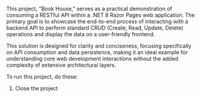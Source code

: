 This project, "Book House," serves as a practical demonstration of consuming a RESTful API within a .NET 8 Razor Pages web application. The primary goal is to showcase the end-to-end process of interacting with a backend API to perform standard CRUD (Create, Read, Update, Delete) operations and display the data on a user-friendly frontend.

This solution is designed for clarity and conciseness, focusing specifically on API consumption and data persistence, making it an ideal example for understanding core web development interactions without the added complexity of extensive architectural layers.

To run this project, do these:
1. Close the project 
